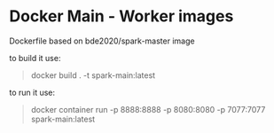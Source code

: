 # Docker Main - Worker images

Dockerfile based on bde2020/spark-master image

to build it use:

> docker build . -t spark-main:latest

to run it use:

> docker container run -p 8888:8888 -p 8080:8080 -p 7077:7077 spark-main:latest
